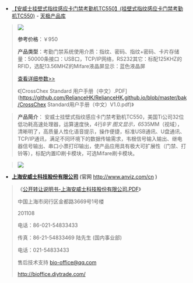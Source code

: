 

- [【安威士挂壁式指纹感应卡门禁考勤机TC550】(挂壁式指纹感应卡门禁考勤机TC550)](http://product.yesky.com/product/809/809970/) - [天极产品库](http://product.yesky.com/)
> <img src="https://camo.githubusercontent.com/884904d966faf2bcc536ce5e5f316ab1acedb168/687474703a2f2f70696d61676573322e7469616e6a696d656469612e636f6d2f7265736f75726365732f70726f647563742f32303132303930342f45474e573157394d454e35324e45423143414651345531374c325637355857372e6a70673f7261773d74727565?raw=true"/>
>
> **参考价格**：￥950
>
> **产品类型**：考勤门禁系统使用介质：指纹、密码、指纹+密码、卡片存储量：50000条接口：USB口，TCP/IP网络，RS232其它：标配125KHZ的RFID，选配13.56MHZ的Mifare液晶屏显示：蓝色液晶屏
>
> [查看详细参数>>](http://product.yesky.com/product/809/809970/param.shtml)
>
> 《[CrossChex Standard 用户手册（中文）.PDF](https://github.com/RelianceHK/RelianceHK.github.io/blob/master/bak/CrossChex Standard用户手册（中文）V1.0.pdf)》
>

> **产品简介**： 安威士挂壁式指纹感应卡门禁考勤机TC550，美国Ti公司32位低功耗高速处理器，运算速度快，4行*8字 图文显示，65*35MM（视域），清晰明了，高质量人性化语音提示，操作便捷，标准USB通讯、U盘通讯、TCP/IP通讯，满足不同环境下的数据传输需求，韦根信号输入输出、继电器信号输出、串口小票打印输出，使产品应用具有极大可扩展性（门禁、打铃等），标配内置ID刷卡模块，可选Mifare刷卡模块。

> <p><img src="https://camo.githubusercontent.com/c0efe43c8005f4f2de9d4c2a81831cd0eaafe34c/687474703a2f2f70696d61676573322e7469616e6a696d656469612e636f6d2f7265736f75726365732f70726f647563742f32303132303930342f535a423034374c31475359353938444539494b51374635563446344a4f3246592e6a70673f7261773d74727565?raw=true"/> </p>

- [**上海安威士科技股份有限公司**](http://www.anviz.com/zh-cn) (官网 http://www.anviz.com/cn )
>
> 《[公开转让说明书-上海安威士科技股份有限公司.PDF](https://github.com/RelianceHK/RelianceHK.github.io/tree/master/bak/【安威士挂壁式指纹感应卡门禁考勤机-TC550】/公开转让说明书-上海安威士科技股份有限公司.PDF)》
>
> 中国上海市闵行区金都路3669号1号楼
> 
> 201108
> 
> 电话：86-021-54833433
> 
> 传真：86-21-54833469
> 陆先生 (国内事业部)
> 
> 电话：021-54833433
> 
> 售后技术支持 <bio-office@qq.com>    	
> 
> http://bioffice.diytrade.com/
